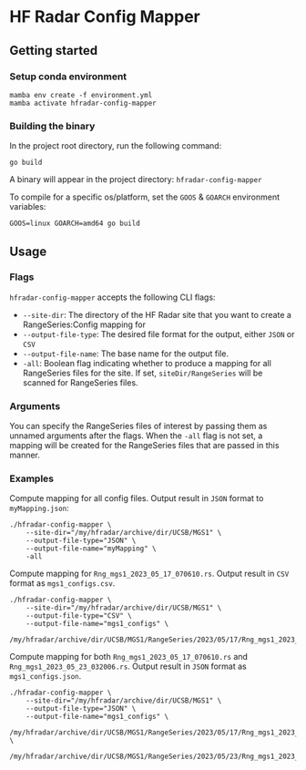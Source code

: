 # HF Radar Config Mapper

## Getting started
### Setup conda environment
```
mamba env create -f environment.yml
mamba activate hfradar-config-mapper
```

### Building the binary
In the project root directory, run the following command:
```
go build
```

A binary will appear in the project directory: `hfradar-config-mapper`

To compile for a specific os/platform, set the `GOOS` & `GOARCH` environment variables:
```
GOOS=linux GOARCH=amd64 go build
```

## Usage
### Flags
`hfradar-config-mapper` accepts the following CLI flags:
- `--site-dir`: The directory of the HF Radar site that you want to create a RangeSeries:Config mapping for
- `--output-file-type`: The desired file format for the output, either `JSON` or `CSV`
- `--output-file-name`: The base name for the output file.
- `-all`: Boolean flag indicating whether to produce a mapping for all RangeSeries files for the site. If set, `siteDir/RangeSeries` will be scanned for RangeSeries files.

### Arguments
You can specify the RangeSeries files of interest by passing them as unnamed arguments after the flags. When the `-all` flag is not set, a mapping will be created for the RangeSeries files that are passed in this manner.

### Examples
Compute mapping for all config files. Output result in `JSON` format to `myMapping.json`:
```
./hfradar-config-mapper \
    --site-dir="/my/hfradar/archive/dir/UCSB/MGS1" \
    --output-file-type="JSON" \
    --output-file-name="myMapping" \
    -all
```

Compute mapping for `Rng_mgs1_2023_05_17_070610.rs`. Output result in `CSV` format as `mgs1_configs.csv`.
```
./hfradar-config-mapper \
    --site-dir="/my/hfradar/archive/dir/UCSB/MGS1" \
    --output-file-type="CSV" \
    --output-file-name="mgs1_configs" \
    /my/hfradar/archive/dir/UCSB/MGS1/RangeSeries/2023/05/17/Rng_mgs1_2023_05_17_070610.rs
```

Compute mapping for both `Rng_mgs1_2023_05_17_070610.rs` and `Rng_mgs1_2023_05_23_032006.rs`. Output result in `JSON` format as `mgs1_configs.json`.
```
./hfradar-config-mapper \
    --site-dir="/my/hfradar/archive/dir/UCSB/MGS1" \
    --output-file-type="JSON" \
    --output-file-name="mgs1_configs" \
    /my/hfradar/archive/dir/UCSB/MGS1/RangeSeries/2023/05/17/Rng_mgs1_2023_05_17_070610.rs \
    /my/hfradar/archive/dir/UCSB/MGS1/RangeSeries/2023/05/23/Rng_mgs1_2023_05_23_032006.rs
```
